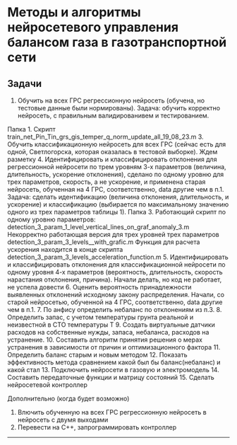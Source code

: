 # Методы и алгоритмы нейросетевого управления балансом газа в газотранспортной сети
## Задачи
1.	Обучить на всех ГРС регрессионную нейросеть (обучена, но тестовые данные были нормированы). 
Задача: обучить корректно нейросеть, с правильным валидированивем и тестированием.

Папка 1. Скрипт train_net_Pin_Tin_grs_gis_temper_q_norm_update_all_19_08_23.m 
3.	Обучить классификационную нейросеть для всех ГРС (сейчас есть для одной, Светлогорска, которая оказалась в тестовой выборке).
Ждем разметку 
4.	Идентифицировать и классифицировать отклонения для регрессионной нейросети по трем уровням 3-х параметров (величина, длительность, ускорение отклонения), сделано по одному уровню для трех параметров, скорость, а не ускорение, и применена старая нейросеть, обученная на 4 ГРС, соответственно, data другие чем в п.1.
Задача: сделать идентификацию (величина отклонения, длительность, и ускорение) и классификацию (выбирается по максимальному значению одного из трех параметров таблицы 1).
Папка 3. Работающий скрипт по одному уровню параметров: detection_3_param_1_level_vertical_lines_on_graf_anomaly_3.m
Некорректно работающая версия для трех уровней трех параметров detection_3_param_3_levels__with_grafic.m
Функция для расчета ускорения находится в конце скрипта detection_3_param_3_levels_acceleration_function.m
5.	Идентифицировать и классифицировать отклонения для классификационной нейросети по одному уровня 4-х параметров (вероятность, длительность, скорость нарастания отклонения, причина). Начали делать, но код не работает, не успела довести
6.	Оценить вероятность принадлежности выявленных отклонений исходному закону распределения. Начали, со старой нейросетью, обученной на 4 ГРС, соответственно, data другие чем в п.1.
7.	По анфису определить небаланс по отклонениям из п.3.
8.	Определить запас, с учетом температуры грунта реальной и неизвестной в СТО температуры Т
9.	Создать виртуальные датчики расходов на собственные нужды, запаса, небаланса, расходов на устранение.
10.	Составить алгоритм принятия решения о мерах устранения в зависимости от причин и оптимизационного фактора
11.	Определить баланс старым и новым методом
12.	Показать эффективность метода сравнением какой был бы баланс(небаланс) и какой стал
13.	Подключить нейросети в газовую и электромодель
14.	Составить передаточные функции и матрицу состояний
15.	Сделать нейросетевой контроллер
    
Дополнительно (когда будет возможно)
1.	Влючить обученную на всех ГРС регрессионную нейросеть в нейросеть с двумя выходами
2.	Перевести на С++, запрограммировать контроллер
_____
